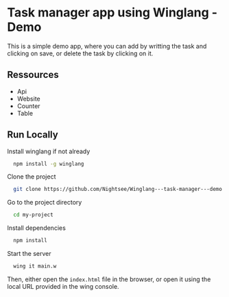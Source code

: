 
# Task manager app using Winglang - Demo


This is a simple demo app, where you can add by writting the task and clicking on save, or delete the task by clicking on it.


## Ressources

- Api
- Website
- Counter
- Table



## Run Locally

Install winglang if not already

```bash
  npm install -g winglang
```

Clone the project

```bash
  git clone https://github.com/Nightsee/Winglang---task-manager---demo.git
```

Go to the project directory

```bash
  cd my-project
```

Install dependencies

```bash
  npm install
```

Start the server

```bash
  wing it main.w
```

Then, either open the ``index.html`` file in the browser, or open it using the local URL provided in the wing console. 

